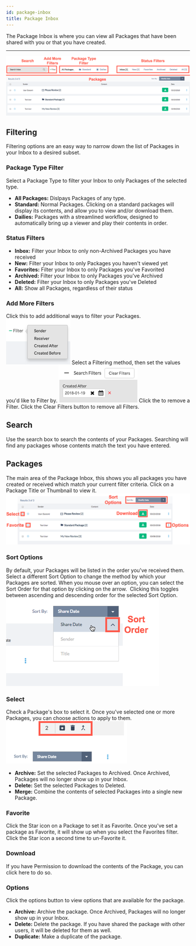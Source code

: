 ```yaml
---
id: package-inbox
title: Package Inbox
---
```


The Package Inbox is where you can view all Packages that have been shared with you or that you have created.

---

![](/img/package_inbox/package-inbox-standard-2.png)
## Filtering
Filtering options are an easy way to narrow down the list of Packages in your Inbox to a desired subset.

### Package Type Filter
Select a Package Type to filter your Inbox to only Packages of the selected type.
* <strong>All Packages:</strong> Dislpays Packages of any type.
* <strong>Standard:</strong> Normal Packages.  Clicking on a standard packages will display its contents, and allow you to view and/or download them.
* <strong>Dailies:</strong> Packages with a streamlined workflow, designed to automatically bring up a viewer and play their contents in order.

### Status Filters
* <strong>Inbox:</strong> Filter your Inbox to only non-Archived Packages you have received
* <strong>New:</strong> Filter your Inbox to only Packages you haven't viewed yet
* <strong>Favorites:</strong> Filter your Inbox to only Packages you've Favorited
* <strong>Archived:</strong> Filter your Inbox to only Packages you've Archived
* <strong>Deleted:</strong> Filter your Inbox to only Packages you've Deleted
* <strong>All:</strong> Show all Packages, regardless of their status

### Add More Filters
Click this to add additional ways to filter your Packages.
![](/img/package_inbox/package-inbox-more-filters-1.png)
Select a Filtering method, then set the values you'd like to Filter by.
![](/img/package_inbox/package-inbox-more-filters-2.png)
Click the <i class="fa fa-times" aria-hidden="true"></i> to remove a Filter.  Click the Clear Filters button to remove all Filters.

## Search
Use the search box to search the contents of your Packages.  Searching will find any packages whose contents match the text you have entered.

## Packages
The main area of the Package Inbox, this shows you all packages you have created or received which match your current filter criteria.
Click on a Package Title or Thumbnail to view it.
![](/img/package_inbox/package-inbox-packages-3.png)

### Sort Options
By default, your Packages will be listed in the order you've received them.  Select a different Sort Option to change the method by which your Packages are sorted.
When you mouse over an option, you can select the Sort Order for that option by clicking on the arrow. &nbsp;Clicking this toggles between ascending and descending order for the selected Sort Option.
![](/img/package_inbox/package-inbox-sort-options.png)

### Select
Check a Package's box to select it.  Once you've selected one or more Packages, you can choose actions to apply to them.
![](/img/package_inbox/package-inbox-select-options.png)
* <strong>Archive:</strong> Set the selected Packages to Archived.  Once Archived, Packages will no longer show up in your Inbox.
* <strong>Delete:</strong> Set the selected Packages to Deleted.
* <strong>Merge:</strong> Combine the contents of selected Packages into a single new Package.

### Favorite
Click the Star icon on a Package to set it as Favorite.  Once you've set a package as Favorite, it will show up when you select the Favorites filter.
Click the Star icon a second time to un-Favorite it.

### Download
If you have Permission to download the contents of the Package, you can click here to do so.

### Options
Click the options button to view options that are available for the package.
* <strong>Archive:</strong> Archive the package.  Once Archived, Packages will no longer show up in your Inbox.
* <strong>Delete:</strong> Delete the package.  If you have shared the package with other users, it will be deleted for them as well.
* <strong>Duplicate:</strong> Make a duplicate of the package.
